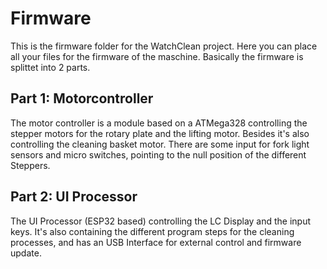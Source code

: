 # Firmware

This is the firmware folder for the WatchClean project. Here you can place all your files for the firmware of the maschine.
Basically the firmware is splittet into 2 parts.

## Part 1: Motorcontroller

The motor controller is a module based on a ATMega328 controlling the stepper motors for the rotary plate and the lifting motor. Besides it's also controlling the cleaning basket motor. There are some input for fork light sensors and micro switches, pointing to the null position of the different Steppers. 

## Part 2:  UI Processor

The UI Processor (ESP32 based) controlling the LC Display and the input keys. It's also containing the different program steps for the cleaning processes, and has an USB Interface for external control and firmware update. 

## 